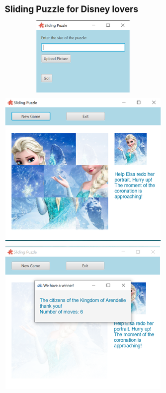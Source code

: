 # Sliding Puzzle for Disney lovers

<p align="center"><img src="./sample/imagini/1.png" width="300"></p>  

<p align="center"><img src="./sample/imagini/2.png" width="500"></p>  

<p align="center"><img src="./sample/imagini/3.png" width="500"></p>  
